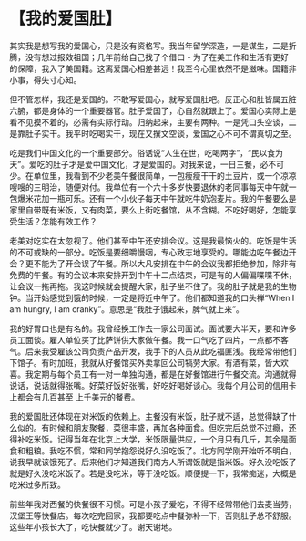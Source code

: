 # 【我的爱国肚】

其实我是想写我的爱国心，只是没有资格写。我当年留学深造，一是谋生，二是折腾，没有想过报效祖国；几年前给自己找了个借口 - 为了在美工作和生活有更好的保障，我入了美国籍。这离爱国心相差甚远！我至今心里依然不是滋味。国籍非小事，得失寸心知。

但不管怎样，我还是爱国的。不敢写爱国心，就写爱国肚吧。反正心和肚皆属五脏六腑，都是身体的一个重要器官。肚子爱国了，心自然就跟上了。爱国心实际上是看不见摸不着的，必需有实际行动。归纳起来，主要有两种。一是凭口头空谈，二是靠肚子实干。我平时吃喝实干，现在又撰文空谈，爱国之心不可不谓真切之至。

吃是我们中国文化的一个重要部分。俗话说“人生在世，吃喝两字”，“民以食为天”。爱吃的肚子才是爱中国文化，才是爱国的。对我来说，一日三餐，必不可少。在单位里，我看到不少老美午餐很简单，一包瘦瘦干干的土豆片，或一个凉凉嗖嗖的三明治，随便对付。我单位有一个六十多岁快要退休的老同事每天中午就一包爆米花加一瓶可乐。还有一个小伙子每天中午就吃牛奶泡麦片。我的午餐要么是家里自带既有米饭，又有肉菜，要么上街吃餐馆，从不含糊。不吃好喝好，怎能享受生活？怎能有效工作？

老美对吃实在太忽视了。他们甚至中午还安排会议。这是我最恼火的。吃饭是生活的不可或缺的一部分。吃饭是要细嚼慢咽，专心致志地享受的。哪能边吃午餐边开会？更不能为了开会误了午餐。所以大凡安排在中午的会议我都拒绝参加，除非有免费的午餐。有的会议本来安排开到中午十二点结束，可是有的人偏偏喋喋不休，让会议一拖再拖。我这时候就会提醒大家，肚子坐不住了。我的肚子就是我的生物钟。当开始感觉到饿的时候，一定是将近中午了。他们都知道我的口头禅“When I am hungry, I am cranky”。意思是“我肚子饿起来，脾气就上来”。

我的好胃口也是有名的。我曾经换工作去一家公司面试。面试要大半天，要和许多员工面谈。雇人单位买了比萨饼供大家做午餐。我一口气吃了四片，一点都不客气。后来我受雇该公司负责产品开发，我手下的人员从此吃福匪浅。我经常带他们下馆子。有时加班，我就从好餐馆买外卖拿回公司犒劳大家。有酒有菜，皆大欢喜。我定期与每个员工有一对一单独沟通，都是在好餐馆进行午餐交流。沟通就得说话，说话就得张嘴。好菜好饭好张嘴，好吃好喝好谈心。我每个月公司的信用卡上都会有几百甚至 上千美元的餐费。

我的爱国肚还体现在对米饭的依赖上。主餐没有米饭，肚子就不适，总觉得缺了什么似的。有时候和朋友聚餐，菜很丰盛，再加各种面食。但吃完后总觉不过瘾，还得补吃米饭。记得当年在北京上大学，米饭限量供应，一个月只有几斤，其余是面食和粗粮。我吃不惯，常和同学抱怨说好久没吃饭了。北方同学刚开始听不明白，说我早就该饿死了。后来他们才知道我们南方人所谓饭就是指米饭。好久没吃饭了就是好久没吃米饭了。若是没吃米，等于没吃饭。顺便提一下，我常痴迷，大概是吃米过多所致。

前些年我对西餐的快餐很不习惯。可是小孩子爱吃，不得不经常带他们去麦当劳，汉堡王等快餐店。每次吃完回家，我都要吃点中餐弥补一下，否则肚子总不舒服。这些年小孩长大了，吃快餐就少了。谢天谢地。

